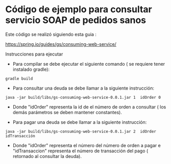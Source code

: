 # Código de ejemplo para consultar servicio SOAP de pedidos sanos

Este código se realizó siguiendo esta guia :

https://spring.io/guides/gs/consuming-web-service/

Instrucciones para ejecutar

* Para compilar se debe ejecutar el siguiente comando ( se requiere tener instalado gradle):

```
gradle build
```

* Para consultar una deuda se debe llamar a la siguiente instrucción:

```
java -jar build/libs/gs-consuming-web-service-0.0.1.jar 1  idOrder 0
```

* Donde "idOrder" representa la id de el número de orden a consultar ( los demás parámetros se deben mantener constantes).

* Para pagar una deuda se debe llamar a la siguiente instrucción:

```
java -jar build/libs/gs-consuming-web-service-0.0.1.jar 2  idOrder idTransacción
```

* Donde "idOrder" representa el número del número de orden a pagar e "idTransaccion" representa el número de transacción del pago ( retornado al consultar la deuda).
